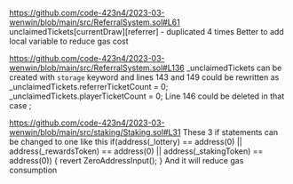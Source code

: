 https://github.com/code-423n4/2023-03-wenwin/blob/main/src/ReferralSystem.sol#L61
unclaimedTickets[currentDraw][referrer] - duplicated 4 times
Better to add local variable to reduce gas cost


https://github.com/code-423n4/2023-03-wenwin/blob/main/src/ReferralSystem.sol#L136
_unclaimedTickets can be created with `storage` keyword and lines 143 and 149 could be rewritten as
_unclaimedTickets.referrerTicketCount = 0;
_unclaimedTickets.playerTicketCount = 0;
Line 146 could be deleted in that case
;

https://github.com/code-423n4/2023-03-wenwin/blob/main/src/staking/Staking.sol#L31
These 3 if statements can be changed to one like this
if(address(_lottery) == address(0) || address(_rewardsToken) == address(0) || address(_stakingToken) == address(0)) {
revert ZeroAddressInput();
}
And it will reduce gas consumption
